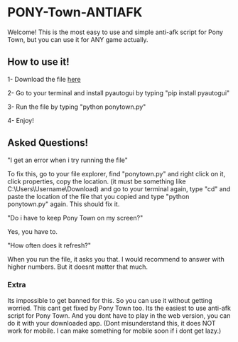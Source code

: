 # PONY-Town-ANTIAFK

Welcome! This is the most easy to use and simple anti-afk script for Pony Town, but you can use it for ANY game actually. 

## How to use it!

1- Download the file [here](https://github.com/staydrunk/PONY-Town-ANTIAFK/blob/main/ponytown.py)

2- Go to your terminal and install pyautogui by typing "pip install pyautogui"

3- Run the file by typing "python ponytown.py"

4- Enjoy!

## Asked Questions!

"I get an error when i try running the file"

To fix this, go to your file explorer, find "ponytown.py" and right click on it, click properties, copy the location. (it must be something like C:\Users\Username\Download) and go to your terminal again, type "cd" and paste the location of the file that you copied and type "python ponytown.py" again. This should fix it.

"Do i have to keep Pony Town on my screen?"

Yes, you have to.

"How often does it refresh?"

When you run the file, it asks you that. I would recommend to answer with higher numbers. But it doesnt matter that much.
 
### Extra

Its impossible to get banned for this. So you can use it without getting worried. This cant get fixed by Pony Town too. Its the easiest to use anti-afk script for Pony Town. And you dont have to play in the web version, you can do it with your downloaded app. (Dont misunderstand this, it does NOT work for mobile. I can make something for mobile soon if i dont get lazy.)
